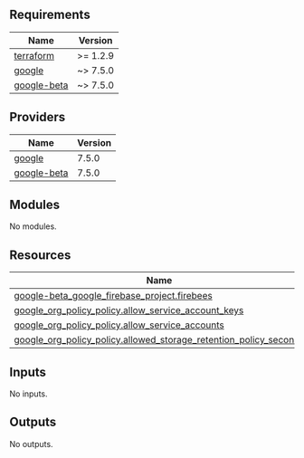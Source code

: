 <!-- BEGIN_TF_DOCS -->
## Requirements

| Name | Version |
|------|---------|
| <a name="requirement_terraform"></a> [terraform](#requirement\_terraform) | >= 1.2.9 |
| <a name="requirement_google"></a> [google](#requirement\_google) | ~> 7.5.0 |
| <a name="requirement_google-beta"></a> [google-beta](#requirement\_google-beta) | ~> 7.5.0 |

## Providers

| Name | Version |
|------|---------|
| <a name="provider_google"></a> [google](#provider\_google) | 7.5.0 |
| <a name="provider_google-beta"></a> [google-beta](#provider\_google-beta) | 7.5.0 |

## Modules

No modules.

## Resources

| Name | Type |
|------|------|
| [google-beta_google_firebase_project.firebees](https://registry.terraform.io/providers/hashicorp/google-beta/latest/docs/resources/google_firebase_project) | resource |
| [google_org_policy_policy.allow_service_account_keys](https://registry.terraform.io/providers/hashicorp/google/latest/docs/resources/org_policy_policy) | resource |
| [google_org_policy_policy.allow_service_accounts](https://registry.terraform.io/providers/hashicorp/google/latest/docs/resources/org_policy_policy) | resource |
| [google_org_policy_policy.allowed_storage_retention_policy_seconds](https://registry.terraform.io/providers/hashicorp/google/latest/docs/resources/org_policy_policy) | resource |

## Inputs

No inputs.

## Outputs

No outputs.
<!-- END_TF_DOCS -->